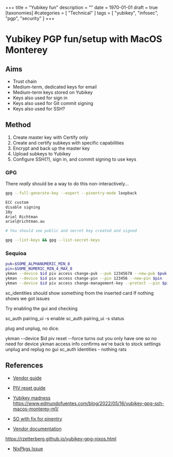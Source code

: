+++
title = "Yubikey fun"
description = ""
date = 1970-01-01
draft = true
[taxonomies]
#categories = [ "Technical" ]
tags = [ "yubikey", "infosec", "pgp", "security" ]
+++

# Yubikey PGP fun/setup with MacOS Monterey

## Aims

- Trust chain
- Medium-term, dedicated keys for email
- Medium-term keys stored on Yubikey
- Keys also used for sign in
- Keys also used for Git commit signing
- Keys also used for SSH?

## Method

1. Create master key with Certify only
1. Create and certify subkeys with specific capabilities
1. Encrypt and back up the master key
1. Upload subkeys to Yubikey
1. Configure SSH(?), sign in, and commit signing to use keys

### GPG

There _really_ should be a way to do this non-interactively...

```bash
gpg --full-generate-key --expert --pinentry-mode loopback

ECC custom
disable signing
10y
Ariel Richtman
ariel@richtman.au

# You should see public and secret key created and signed

gpg --list-keys && gpg --list-secret-keys
````

### Sequioa

```bash
puk=$SOME_ALPHANUMERIC_MIN_8
pin=$SOME_NUMERIC_MIN_4_MAX_8
ykman --device $id piv access change-puk --puk 12345678 --new-puk $puk
ykman --device $id piv access change-pin --pin 123456 --new-pin $pin
ykman --device $id piv access change-management-key --protect --pin $pin --force
```

sc_identities should show something from the inserted card
If nothing shows we got issues

Try enabling the gui and checking

sc_auth pairing_ui -s enable
sc_auth pairing_ui -s status

plug and unplug, no dice.

ykman --device $id piv reset --force
turns out you only have one so no need for device
ykman access info
confirms we're back to stock settings
unplug and replug
no gui
sc_auth identities - nothing
rats

## References

- [Vendor guide](https://support.yubico.com/hc/en-us/articles/360016649059-Using-Your-YubiKey-as-a-Smart-Card-in-macOS)
- [PIV reset guide](https://support.yubico.com/hc/en-us/articles/360013645480-Resetting-the-Smart-Card-PIV-Applet-on-Your-YubiKey)
- [Yubikey madness](https://felixhammerl.com/2022/08/29/yubikey-madness.html)
https://www.edmundofuentes.com/blog/2022/05/16/yubikey-gpg-ssh-macos-monterey-m1/

- [SO with fix for pinentry](https://superuser.com/questions/1676763/import-openpgp-key-on-nixos)
- [Vendor documentation](https://developers.yubico.com/PGP/)

https://rzetterberg.github.io/yubikey-gpg-nixos.html
- [NixPkgs Issue](https://github.com/NixOS/nixpkgs/issues/35464)
